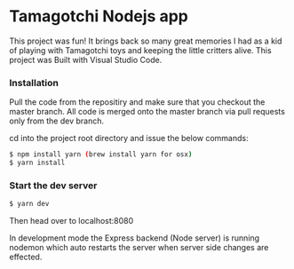 # Tamagotchi Nodejs app
This project was fun! It brings back so many great memories I had as a kid of playing with Tamagotchi toys and keeping the little critters alive. This project was Built with Visual Studio Code.

### Installation
Pull the code from the repositiry and make sure that you checkout the master branch. All code is merged onto the master branch via pull requests only from the dev branch. 

cd into the project root directory and issue the below commands:

```sh
$ npm install yarn (brew install yarn for osx)
$ yarn install
```

### Start the dev server
```sh
$ yarn dev
```
Then head over to localhost:8080

In development mode the Express backend (Node server) is running nodemon which auto restarts the server when server side changes are effected.